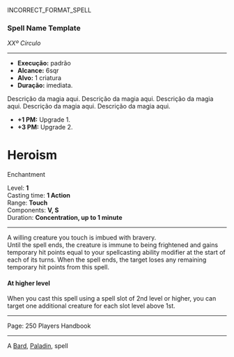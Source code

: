 INCORRECT_FORMAT_SPELL
### Spell Name Template

_XXº Círculo_

---

- **Execução:** padrão
- **Alcance:** 6sqr
- **Alvo:** 1 criatura
- **Duração:** imediata.

Descrição da magia aqui. Descrição da magia aqui. Descrição da magia aqui. Descrição da magia aqui. Descrição da magia aqui.

- **+1 PM:** Upgrade 1.
- **+3 PM:** Upgrade 2.

# Heroism

Enchantment

Level: **1**  
Casting time: **1 Action**  
Range: **Touch**  
Components: **V, S**  
Duration: **Concentration, up to 1 minute**

---

A willing creature you touch is imbued with bravery.  
Until the spell ends, the creature is immune to being frightened and gains temporary hit points equal to your spellcasting ability modifier at the start of each of its turns. When the spell ends, the target loses any remaining temporary hit points from this spell.

#### At higher level

When you cast this spell using a spell slot of 2nd level or higher, you can target one additional creature for each slot level above 1st.

---

Page: 250 Players Handbook

---

A [Bard](https://www.dnd-spells.com/spells/class/Bard), [Paladin](https://www.dnd-spells.com/spells/class/Paladin), spell
